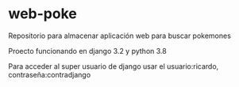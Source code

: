 # web-poke
Repositorio para almacenar aplicación web para buscar pokemones

Proecto funcionando en django 3.2 y python 3.8

Para acceder al super usuario de django usar el usuario:ricardo, contraseña:contradjango
